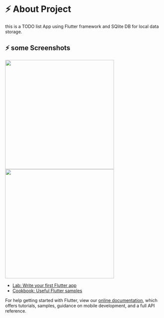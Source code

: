 # ⚡ About Project
this is a TODO list App using Flutter framework and SQlite DB for local data storage.

## ⚡ some Screenshots

<image src="https://user-images.githubusercontent.com/76075722/107513037-54706400-6bb0-11eb-91cb-1bc856e9dc11.jpg" width=350>
<image src="https://user-images.githubusercontent.com/76075722/107513043-55a19100-6bb0-11eb-878a-62c4b7623c0e.jpg" width=350>


- [Lab: Write your first Flutter app](https://flutter.dev/docs/get-started/codelab)
- [Cookbook: Useful Flutter samples](https://flutter.dev/docs/cookbook)

For help getting started with Flutter, view our
[online documentation](https://flutter.dev/docs), which offers tutorials,
samples, guidance on mobile development, and a full API reference.

